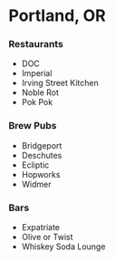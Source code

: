 # Portland, OR

### Restaurants
- DOC
- Imperial
- Irving Street Kitchen
- Noble Rot
- Pok Pok

### Brew Pubs
- Bridgeport
- Deschutes
- Ecliptic
- Hopworks
- Widmer

### Bars
- Expatriate
- Olive or Twist
- Whiskey Soda Lounge
